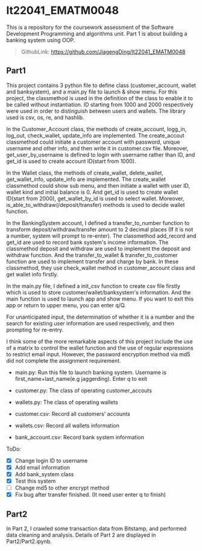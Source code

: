 # lt22041_EMATM0048

This is a repository for the coursework assessment of the Software Development Programming and algorithms unit.
Part 1 is about building a banking system using OOP.

> GithubLink: https://github.com/JiagengDing/lt22041_EMATM0048

## Part1

This project contains 3 python file to define class (customer_account, wallet and banksystem), and a main.py file to launch & show menu. For this project, the classmethod is used in the definition of the class to enable it to be called without instantiation. ID starting from 1000 and 2000 respectively were used in order to distinguish between users and wallets. The library used is csv, os, re, and hashlib.


In the Customer_Account class, the methods of create_account, logg_in, log_out, check_wallet, update_info  are implemented.
The create_accout classmethod could initiate a customer account with password, unique username and other info, and then write it in customer.csv file.
Moreover, get_user_by_username is defined to login with username rather than ID, and get_id is used to create account ID(start from 1000).


In the Wallet class, the methods of create_wallet, delete_wallet, get_wallet_info, update_info are implemented. The create_wallet classmethod could show sub menu, and then initiate a wallet with user ID, wallet kind and initial balance is 0. And get_id is used to create wallet ID(start from 2000), get_wallet_by_id is used to select wallet. Moreover, is_able_to_withdraw(/deposit/transfer) methods is used to decide wallet function.

In the BankingSystem account, I defined a transfer_to_number function to transform deposit/withdraw/transfer amount to 2 decimal places (If it is not a number, system will prompt to re-enter). The classmethod add_record and get_id are used to record bank system's income information. The classmethod deposit and withdraw are used to implement the deposit and withdraw function.
And the transfer_to_wallet & transfer_to_customer function are used to implement transfer and charge by bank.
In these classmethod, they use check_wallet method in customer_account class and get wallet info firstly.


In the main.py file, I defined a init_csv function to create csv file firstly which is used to store customer/wallet/banksystem's information. And the main function is used to launch app and show menu. If you want to exit this app or return to upper menu, you can enter q/Q.


For unanticipated input, the determination of whether it is a number and the search for existing user information are used respectively, and then prompting for re-entry.


I think some of the more remarkable aspects of this project include the use of a matrix to control the wallet function and the use of regular expressions to restrict email input. However, the password encryption method via md5 did not complete the assignment requirement.


- main.py: Run this file to launch banking system. Username is first_name+last_name(e.g jaggerding). Enter q to exit
- customer.py: The class of operating customer_accouts
- wallets.py: The class of operating wallets


- customer.csv: Record all customers' accounts
- wallets.csv: Record all wallets information
- bank_account.csv: Record bank system information

ToDo:

- [x] Change login ID to username
- [x] Add email information
- [x] Add bank_system class
- [x] Test this system
- [ ] Change md5 to other encrypt method
- [x] Fix bug after transfer finished. (It need user enter q to finish)

## Part2

In Part 2, I crawled some transaction data from Bitstamp, and performed data cleaning and analysis.
Details of Part 2 are displayed in Part2/Part2.ipynb.
